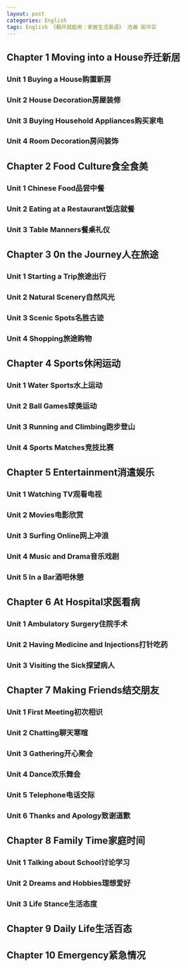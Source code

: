```yaml
---
layout: post
categories: English
tags: English 《翻开就能用：家居生活英语》 浩瀚 田华实
---
```




## Chapter 1 Moving into a House乔迁新居

### Unit 1 Buying a House购置新房

### Unit 2 House Decoration房屋装修

### Unit 3 Buying Household Appliances购买家电

### Unit 4 Room Decoration房间装饰

## Chapter 2 Food Culture食全食美

### Unit 1 Chinese Food品尝中餐

### Unit 2 Eating at a Restaurant饭店就餐

### Unit 3 Table Manners餐桌礼仪

## Chapter 3 0n the Journey人在旅途

### Unit 1 Starting a Trip旅途出行

### Unit 2 Natural Scenery自然风光

### Unit 3 Scenic Spots名胜古迹

### Unit 4 Shopping旅途购物

## Chapter 4 Sports休闲运动

### Unit 1 Water Sports水上运动

### Unit 2 Ball Games球类运动

### Unit 3 Running and Climbing跑步登山

### Unit 4 Sports Matches竞技比赛

## Chapter 5 Entertainment消遣娱乐

### Unit 1 Watching TV观看电视

### Unit 2 Movies电影欣赏

### Unit 3 Surfing Online网上冲浪

### Unit 4 Music and Drama音乐戏剧

### Unit 5 In a Bar酒吧休憩

## Chapter 6 At Hospital求医看病

### Unit 1 Ambulatory Surgery住院手术

### Unit 2 Having Medicine and Injections打针吃药

### Unit 3 Visiting the Sick探望病人

## Chapter 7 Making Friends结交朋友

### Unit 1 First Meeting初次相识

### Unit 2 Chatting聊天寒暄

### Unit 3 Gathering开心聚会

### Unit 4 Dance欢乐舞会

### Unit 5 Telephone电话交际

### Unit 6 Thanks and Apology致谢道歉

## Chapter 8 Family Time家庭时间

### Unit 1 Talking about School讨论学习

### Unit 2 Dreams and Hobbies理想爱好

### Unit 3 Life Stance生活态度

## Chapter 9 Daily Life生活百态

## Chapter 10 Emergency紧急情况

